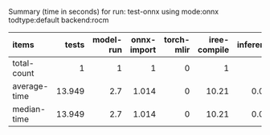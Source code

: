 Summary (time in seconds) for run: test-onnx using mode:onnx todtype:default backend:rocm

| items        |   tests |   model-run |   onnx-import |   torch-mlir |   iree-compile |   inference |
|:-------------|--------:|------------:|--------------:|-------------:|---------------:|------------:|
| total-count  |   1     |         1   |         1     |            0 |           1    |       0     |
| average-time |  13.949 |         2.7 |         1.014 |            0 |          10.21 |       0.025 |
| median-time  |  13.949 |         2.7 |         1.014 |            0 |          10.21 |       0.025 |
